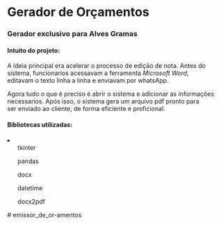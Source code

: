 <h1>Gerador de Orçamentos</h1>
<h3>Gerador exclusivo para Alves Gramas</h3>

<h4>Intuito do projeto:</h4>
<p>A ideia principal era acelerar o processo de edição de nota. Antes do sistema, funcionarios acessavam a ferramenta <i>Microsoft Word</i>,<br>
editavam o texto linha a linha e enviavam por whatsApp.</p>
<p>Agora tudo o que é preciso é abrir o sistema e adicionar as informações necessarios. Após isso, o sistema gera um arquivo pdf pronto para<br>
 ser enviado ao cliente, de forma eficiente e proficional.</p>

<h4>Bibliotecas utilizadas:</h4>
<li>
    <ul>tkinter</ul>
    <ul>pandas</ul>
    <ul>docx</ul>
    <ul>datetime</ul>
    <ul>docx2pdf</ul>
</li>#   e m i s s o r _ d e _ o r - a m e n t o s  
 